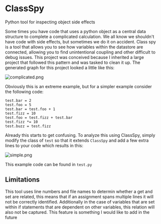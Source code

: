# ClassSpy
Python tool for inspecting object side effects

Some times you have code that uses a python object as a central data structure to complete a complicated calculation. We all know we shouldn't have code with side effects, but sometimes we do it on accident. Class spy is a tool that allows you to see how variables within the datastore are connected, allowing you to find unintentional coupling and other difficult to debug issues. This project was conceived because I inherited a large project that followed this pattern and was tasked to clean it up. The generated graph for this project looked a little like this:

![complicated.png](https://raw.githubusercontent.com/mudkipmaster/ClassSpy/readmeImages/complex.png)

Obviously this is an extreme example, but for a simpler example consider the following code:

```
test.bar = 2
test.foo = 5
test.bar = test.foo + 1
test.fizz = 10
test.foo = test.fizz + test.bar
test.fizz *= 10
test.buzz = test.fizz
```

Already this starts to get confusing. To analyze this using ClassSpy, simply modify the class of `test` so that it extends `ClassSpy` and add a few extra lines to your code which results in this:

![simple.png](https://raw.githubusercontent.com/mudkipmaster/ClassSpy/readmeImages/simple.png)

This example code can be found in `test.py`

## Limitations
This tool uses line numbers and file names to determin whether a get and set are related, this means that if an assignment spans multiple lines it will not be correctly identified. Additionally in the case of variables that are set within if statements that are dependent on other variables, this relation will also not be captured. This feature is something I would like to add in the future
